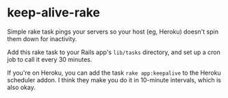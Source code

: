 keep-alive-rake
===============

Simple rake task pings your servers so your host (eg, Heroku) doesn't spin them down for inactivity. 

Add this rake task to your Rails app's `lib/tasks` directory, and set up a cron job to call it every 30 minutes. 

If you're on Heroku, you can add the task `rake app:keepalive` to the Heroku scheduler addon. I think they make you do it in 10-minute intervals, which is also okay. 